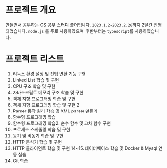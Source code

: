 # 프로젝트 개요

만들면서 공부하는 CS 공부 스터디 폴더입니다. `2023.1.2~2023.2.28`까지 2달간 진행되었습니다. `node.js` 를 주로 사용하였으며, 후반부터는 `typescript`를 사용하였습니다.

# 프로젝트 리스트
1. 리눅스 환경 설정 및 진법 변환 기능 구현
2. Linked List 학습 및 구현
3. CPU 구조 학습 및 구현
4. 자바스크립트 메모리 구조 학습 및 구현
5. 객체 지향 프로그래밍 학습 및 구현
6. 객체 지향 프로그래밍 학습 및 구현 2
7. Parser 동작 원리 학습 및 XML parser 만들기
8. 함수형 프로그래밍 학습
9. 함수형 프로그래밍 학습2. 순수 함수 및 고차 함수 구현
10. 프로세스 스케줄링 학습 및 구현
11. 동기 및 비동기 학습 및 구현
12. HTTP 분석기 학습 및 구현
13. HTTP 클라이언트 학습 및 구현
14~15. 데이터베이스 학습 및 Docker & Mysql 연동 실습
16. Git 학습
